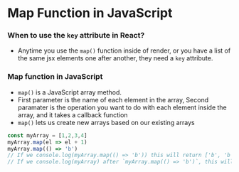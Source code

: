 # Map Function in JavaScript


### When to use the `key` attribute in React?

* Anytime you use the `map()` function inside of render, or you have a list of the same jsx elements one after another, they need a `key` attribute.


### Map function in JavaScript

* `map()` is a JavaScript array method.
* First parameter is the name of each element in the array, Second paramater is the operation you want to do with each element inside the array, and it takes a callback function
* `map()` lets us create new arrays based on our existing arrays

```javascript
const myArray = [1,2,3,4]
myArray.map(el => el + 1)
myArray.map(() => 'b')
// If we console.log(myArray.map(() => 'b')) this will return ['b', 'b', 'b', 'b']
// If we console.log(myArray) after `myArray.map(() => 'b')`, this will still return [1,2,3,4]


```

